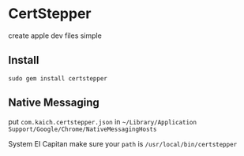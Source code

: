 # CertStepper
create apple dev files simple

## Install 

  `sudo gem install certstepper`

## Native Messaging 

put `com.kaich.certstepper.json` in `~/Library/Application Support/Google/Chrome/NativeMessagingHosts`

System EI Capitan make sure your `path` is `/usr/local/bin/certstepper`
